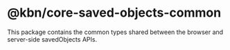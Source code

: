 # @kbn/core-saved-objects-common

This package contains the common types shared between the browser and server-side savedObjects APIs. 
